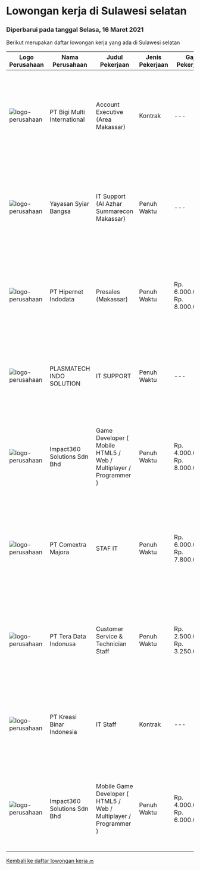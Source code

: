 
  # Lowongan kerja di Sulawesi selatan

  ### Diperbarui pada tanggal Selasa, 16 Maret 2021

  Berikut merupakan daftar lowongan kerja yang ada di Sulawesi selatan

  |Logo Perusahaan | Nama Perusahaan | Judul Pekerjaan | Jenis Pekerjaan | Gaji Pekerjaan | Lokasi | Deskripsi | Tanggal diunggah | Pranala |
  | -------------- | --------------- | --------------- | --------- | --------- | -------------- | ------- | ----------- | ----------- |
  |![logo-perusahaan](https://image-service-cdn.seek.com.au/0c18fec6b112137679fd87a61aca854bfaf25188/ee4dce1061f3f616224767ad58cb2fc751b8d2dc)|PT Bigi Multi International|Account Executive (Area Makassar)|Kontrak|---|Makassar|Kualifikasi :  Berusia maksimal 35 tahun Pendidikan minimal D3 Memiliki pengalaman di bidang yang sama minimal 2 tahun Mampu mempresentasikan product...|Selasa, 16 Maret 2021|https://www.jobstreet.co.id/id/job/account-executive-area-makassar-3482021?token=0~b9baebcb-d421-4a12-82bf-411b1079701d&sectionRank=1&jobId=jobstreet-id-job-3482021|
|![logo-perusahaan](https://image-service-cdn.seek.com.au/79033bc286937f16fa47f90ee952d5f752185745/ee4dce1061f3f616224767ad58cb2fc751b8d2dc)|Yayasan Syiar Bangsa|IT Support (Al Azhar Summarecon Makassar)|Penuh Waktu|---|Makassar|Work location: Al Azhar Summarecon Makassar Job Description : Monitoring and maintaining computer systems, application, internet and network;...|Senin, 15 Maret 2021|https://www.jobstreet.co.id/id/job/it-support-al-azhar-summarecon-makassar-3481475?token=0~b9baebcb-d421-4a12-82bf-411b1079701d&sectionRank=2&jobId=jobstreet-id-job-3481475|
|![logo-perusahaan](https://image-service-cdn.seek.com.au/10c421bd226b07c7b271d7c5e630a6b1efa36d67/ee4dce1061f3f616224767ad58cb2fc751b8d2dc)|PT Hipernet Indodata|Presales (Makassar)|Penuh Waktu|Rp. 6.000.000-Rp. 8.000.000|Makassar|Requirement: Age maximum 30 years old Minimum Bachelor degree from Computer Science (Computer Engineering, Information System, Information...|Sabtu, 13 Maret 2021|https://www.jobstreet.co.id/id/job/presales-makassar-3474009?token=0~b9baebcb-d421-4a12-82bf-411b1079701d&sectionRank=3&jobId=jobstreet-id-job-3474009|
|![logo-perusahaan](https://image-service-cdn.seek.com.au/73f6c2f8ab5a3c7bbaa52659a4026ff5dcf8d23b/ee4dce1061f3f616224767ad58cb2fc751b8d2dc)|PLASMATECH INDO SOLUTION|IT SUPPORT|Penuh Waktu|---|Makassar|JOB DESCRIPTION Usia &lt;=32 tahun Bisa bahasa pemrograman PHP/MYSQL Mengerti instalasi software2 windows Mengerti troubleshout jaringan. Punya...|Senin, 08 Maret 2021|https://www.jobstreet.co.id/id/job/it-support-3475961?token=0~b9baebcb-d421-4a12-82bf-411b1079701d&sectionRank=4&jobId=jobstreet-id-job-3475961|
|![logo-perusahaan](https://image-service-cdn.seek.com.au/06b729438205195a03d4bcec08ce1ddd5d9c1576/ee4dce1061f3f616224767ad58cb2fc751b8d2dc)|Impact360 Solutions Sdn Bhd|Game Developer ( Mobile HTML5 / Web / Multiplayer / Programmer )|Penuh Waktu|Rp. 4.000.000-Rp. 8.000.000|Sulawesi Selatan|We are hiring remote HTML5 game developers from all parts of Indonesia. If you have real experience building HTML5 games or applications, you're...|Kamis, 11 Maret 2021|https://www.jobstreet.co.id/id/job/game-developer-mobile-html5-web-multiplayer-programmer-4503754/origin/my?token=0~b9baebcb-d421-4a12-82bf-411b1079701d&sectionRank=5&jobId=jobstreet-my-job-4503754|
|![logo-perusahaan](https://image-service-cdn.seek.com.au/afa5d83b7a8f13a10b32e054f08b7dbce624d2b2/ee4dce1061f3f616224767ad58cb2fc751b8d2dc)|PT Comextra Majora|STAF IT|Penuh Waktu|Rp. 6.000.000-Rp. 7.800.000|Makassar|Tugas dan tanggung jawab : Membuat dan mendesain program Melakukan perubahan program sesuai perkembangan dan kebutuhan Perusahaan Melakukan pemasangan...|Jumat, 05 Maret 2021|https://www.jobstreet.co.id/id/job/staf-it-3474571?token=0~b9baebcb-d421-4a12-82bf-411b1079701d&sectionRank=6&jobId=jobstreet-id-job-3474571|
|![logo-perusahaan](https://image-service-cdn.seek.com.au/95c9dbd1b5fad8031489fa8bb6de0cad4e83a4a3/ee4dce1061f3f616224767ad58cb2fc751b8d2dc)|PT Tera Data Indonusa|Customer Service & Technician Staff|Penuh Waktu|Rp. 2.500.000-Rp. 3.250.000|Makassar|Deskripsi Pekerjaan: Fast respon dalam menerima keluhan pelanggan. Menerima dan menjawab telepon masuk. Mampu bekerjasama dengan divisi lain termasuk...|Senin, 15 Februari 2021|https://www.jobstreet.co.id/id/job/customer-service-technician-staff-3457631?token=0~b9baebcb-d421-4a12-82bf-411b1079701d&sectionRank=7&jobId=jobstreet-id-job-3457631|
|![logo-perusahaan](https://image-service-cdn.seek.com.au/6ab6dc42de3ed6219dc320fa9e0f53533b286e0b/ee4dce1061f3f616224767ad58cb2fc751b8d2dc)|PT Kreasi Binar Indonesia|IT Staff|Kontrak|---|Makassar|Kualifikasi :- Pendidikan D3/S1 Bidang IT- usia maksimal 28 tahun- Pengalaman kerja dibidang IT minimal 1 tahun- Menguasai Android studio- Menguasai...|Kamis, 25 Februari 2021|https://www.jobstreet.co.id/id/job/it-staff-3466971?token=0~b9baebcb-d421-4a12-82bf-411b1079701d&sectionRank=8&jobId=jobstreet-id-job-3466971|
|![logo-perusahaan](https://image-service-cdn.seek.com.au/06b729438205195a03d4bcec08ce1ddd5d9c1576/ee4dce1061f3f616224767ad58cb2fc751b8d2dc)|Impact360 Solutions Sdn Bhd|Mobile Game Developer ( HTML5 / Web / Multiplayer / Programmer )|Penuh Waktu|Rp. 4.000.000-Rp. 6.000.000|Sulawesi Selatan|We are hiring remote HTML5 game developers from all parts of Indonesia. If you have real experience building HTML5 games or applications, you're...|Rabu, 17 Februari 2021|https://www.jobstreet.co.id/id/job/mobile-game-developer-html5-web-multiplayer-programmer-4484398/origin/my?token=0~b9baebcb-d421-4a12-82bf-411b1079701d&sectionRank=9&jobId=jobstreet-my-job-4484398|


  [Kembali ke daftar lowongan kerja 🔙](../README.md#daftar-lowongan-kerja)
  